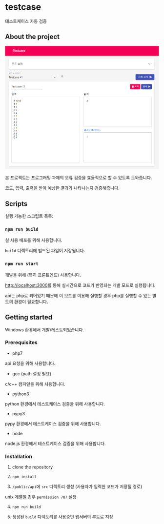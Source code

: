 # testcase

테스트케이스 자동 검증

## About the project
![screenshot](images/screenshot.png)

본 프로젝트는 프로그래밍 과제의 오류 검증을 효율적으로 할 수 있도록 도와줍니다.

코드, 입력, 출력을 받아 예상한 결과가 나타나는지 검증해줍니다.

## Scripts

실행 가능한 스크립트 목록:

### `npm run build`

실 사용 배포를 위해 사용합니다.

`build` 디렉토리에 빌드된 파일이 저장됩니다.

### `npm run start`
개발을 위해 (특히 프론트엔드) 사용합니다.

[http://localhost:3000](http://localhost:3000)를 통해 실시간으로 코드가 반영되는 개발 모드로 실행됩니다.

api는 php로 되어있기 때문에 이 모드를 이용해 실행할 경우 php를 실행할 수 있는 별도의 환경이 필요합니다.

## Getting started

Windows 환경에서 개발/테스트되었습니다.

### Prerequisites
* php7

api 요청을 위해 사용합니다.

* gcc (path 설정 필요)

c/c++ 컴파일을 위해 사용합니다.

* python3

python 환경에서 테스트케이스 검증을 위해 사용합니다.

* pypy3

pypy 환경에서 테스트케이스 검증을 위해 사용합니다.

* node

node.js 환경에서 테스트케이스 검증을 위해 사용합니다.

### Installation
1. clone the repository

2. `npm install`

3. `/public/api`에 `src` 디렉토리 생성 (사용자가 입력한 코드가 저장될 경로)

unix 계열일 경우 `permission 707` 설정

4. `npm run build`

5. 생성된 `build` 디렉토리를 사용중인 웹서버의 루트로 지정
